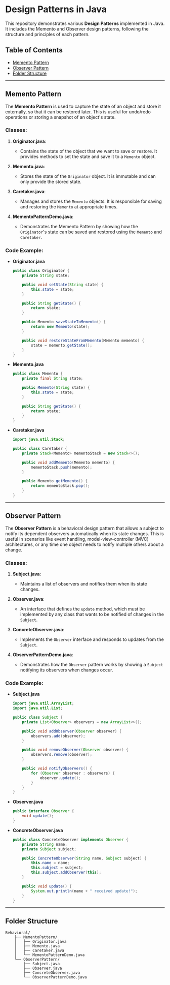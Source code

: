 # Design Patterns in Java

This repository demonstrates various **Design Patterns** implemented in Java. It includes the Memento and Observer design patterns, following the structure and principles of each pattern.

## Table of Contents
- [Memento Pattern](#memento-pattern)
- [Observer Pattern](#observer-pattern)
- [Folder Structure](#folder-structure)

---

## Memento Pattern

The **Memento Pattern** is used to capture the state of an object and store it externally, so that it can be restored later. This is useful for undo/redo operations or storing a snapshot of an object's state.

### Classes:

1. **Originator.java**:  
   - Contains the state of the object that we want to save or restore. It provides methods to set the state and save it to a `Memento` object.
  
2. **Memento.java**:  
   - Stores the state of the `Originator` object. It is immutable and can only provide the stored state.
  
3. **Caretaker.java**:  
   - Manages and stores the `Memento` objects. It is responsible for saving and restoring the `Memento` at appropriate times.

4. **MementoPatternDemo.java**:  
   - Demonstrates the Memento Pattern by showing how the `Originator`'s state can be saved and restored using the `Memento` and `Caretaker`.

### Code Example:

- **Originator.java**
    ```java
    public class Originator {
        private String state;
    
        public void setState(String state) {
            this.state = state;
        }
    
        public String getState() {
            return state;
        }
    
        public Memento saveStateToMemento() {
            return new Memento(state);
        }
    
        public void restoreStateFromMemento(Memento memento) {
            state = memento.getState();
        }
    }
    ```

- **Memento.java**
    ```java
    public class Memento {
        private final String state;
    
        public Memento(String state) {
            this.state = state;
        }
    
        public String getState() {
            return state;
        }
    }
    ```

- **Caretaker.java**
    ```java
    import java.util.Stack;
    
    public class Caretaker {
        private Stack<Memento> mementoStack = new Stack<>();
    
        public void addMemento(Memento memento) {
            mementoStack.push(memento);
        }
    
        public Memento getMemento() {
            return mementoStack.pop();
        }
    }
    ```

---

## Observer Pattern

The **Observer Pattern** is a behavioral design pattern that allows a subject to notify its dependent observers automatically when its state changes. This is useful in scenarios like event handling, model-view-controller (MVC) architectures, or any time one object needs to notify multiple others about a change.

### Classes:

1. **Subject.java**:  
   - Maintains a list of observers and notifies them when its state changes.
  
2. **Observer.java**:  
   - An interface that defines the `update` method, which must be implemented by any class that wants to be notified of changes in the `Subject`.

3. **ConcreteObserver.java**:  
   - Implements the `Observer` interface and responds to updates from the `Subject`.

4. **ObserverPatternDemo.java**:  
   - Demonstrates how the `Observer` pattern works by showing a `Subject` notifying its observers when changes occur.

### Code Example:

- **Subject.java**
    ```java
    import java.util.ArrayList;
    import java.util.List;
    
    public class Subject {
        private List<Observer> observers = new ArrayList<>();
    
        public void addObserver(Observer observer) {
            observers.add(observer);
        }
    
        public void removeObserver(Observer observer) {
            observers.remove(observer);
        }
    
        public void notifyObservers() {
            for (Observer observer : observers) {
                observer.update();
            }
        }
    }
    ```

- **Observer.java**
    ```java
    public interface Observer {
        void update();
    }
    ```

- **ConcreteObserver.java**
    ```java
    public class ConcreteObserver implements Observer {
        private String name;
        private Subject subject;
    
        public ConcreteObserver(String name, Subject subject) {
            this.name = name;
            this.subject = subject;
            this.subject.addObserver(this);
        }
    
        public void update() {
            System.out.println(name + " received update!");
        }
    }
    ```

---

## Folder Structure

```plaintext
Behavioral/
    ├── MementoPattern/
    │   ├── Originator.java
    │   ├── Memento.java
    │   ├── Caretaker.java
    │   └── MementoPatternDemo.java
    └── ObserverPattern/
        ├── Subject.java
        ├── Observer.java
        ├── ConcreteObserver.java
        └── ObserverPatternDemo.java
